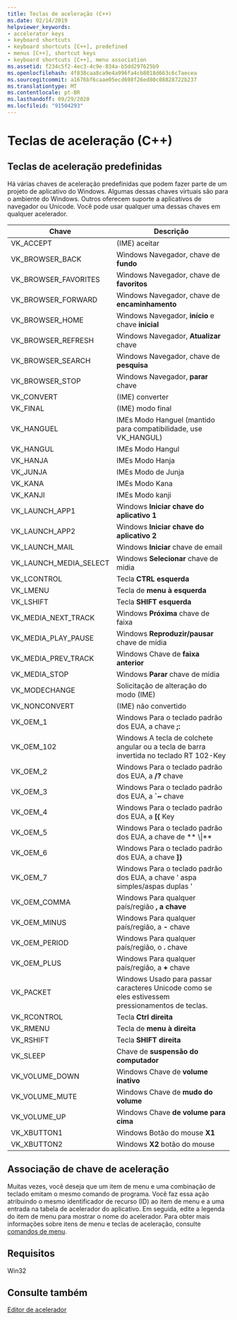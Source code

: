 ```yaml
---
title: Teclas de aceleração (C++)
ms.date: 02/14/2019
helpviewer_keywords:
- accelerator keys
- keyboard shortcuts
- keyboard shortcuts [C++], predefined
- menus [C++], shortcut keys
- keyboard shortcuts [C++], menu association
ms.assetid: f234c5f2-4ec3-4c9e-834a-b5dd297625b9
ms.openlocfilehash: 4f838caa8ca9e4a996fa4cb8018d663c6c7aecea
ms.sourcegitcommit: a1676bf6caae05ecd698f26ed80c08828722b237
ms.translationtype: MT
ms.contentlocale: pt-BR
ms.lasthandoff: 09/29/2020
ms.locfileid: "91504293"
---
```

# <a name="accelerator-keys-c"></a>Teclas de aceleração (C++)

## <a name="predefined-accelerator-keys"></a>Teclas de aceleração predefinidas

Há várias chaves de aceleração predefinidas que podem fazer parte de um projeto de aplicativo do Windows. Algumas dessas chaves virtuais são para o ambiente do Windows. Outros oferecem suporte a aplicativos de navegador ou Unicode. Você pode usar qualquer uma dessas chaves em qualquer acelerador.

|Chave|Descrição|
|---------|-----------------|
|VK_ACCEPT|(IME) aceitar|
|VK_BROWSER_BACK|Windows Navegador, chave de **fundo**|
|VK_BROWSER_FAVORITES|Windows Navegador, chave de **favoritos**|
|VK_BROWSER_FORWARD|Windows Navegador, chave de **encaminhamento**|
|VK_BROWSER_HOME|Windows Navegador, **início** e chave **inicial**|
|VK_BROWSER_REFRESH|Windows Navegador, **Atualizar** chave|
|VK_BROWSER_SEARCH|Windows Navegador, chave de **pesquisa**|
|VK_BROWSER_STOP|Windows Navegador, **parar** chave|
|VK_CONVERT|(IME) converter|
|VK_FINAL|(IME) modo final|
|VK_HANGUEL|IMEs Modo Hanguel (mantido para compatibilidade, use VK_HANGUL)|
|VK_HANGUL|IMEs Modo Hangul|
|VK_HANJA|IMEs Modo Hanja|
|VK_JUNJA|IMEs Modo de Junja|
|VK_KANA|IMEs Modo Kana|
|VK_KANJI|IMEs Modo kanji|
|VK_LAUNCH_APP1|Windows **Iniciar chave do aplicativo 1**|
|VK_LAUNCH_APP2|Windows **Iniciar chave do aplicativo 2**|
|VK_LAUNCH_MAIL|Windows **Iniciar** chave de email|
|VK_LAUNCH_MEDIA_SELECT|Windows **Selecionar** chave de mídia|
|VK_LCONTROL|Tecla **CTRL esquerda**|
|VK_LMENU|Tecla de **menu à esquerda**|
|VK_LSHIFT|Tecla **SHIFT esquerda**|
|VK_MEDIA_NEXT_TRACK|Windows **Próxima** chave de faixa|
|VK_MEDIA_PLAY_PAUSE|Windows **Reproduzir/pausar** chave de mídia|
|VK_MEDIA_PREV_TRACK|Windows Chave de **faixa anterior**|
|VK_MEDIA_STOP|Windows **Parar** chave de mídia|
|VK_MODECHANGE|Solicitação de alteração do modo (IME)|
|VK_NONCONVERT|(IME) não convertido|
|VK_OEM_1|Windows Para o teclado padrão dos EUA, a chave **;:**|
|VK_OEM_102|Windows A tecla de colchete angular ou a tecla de barra invertida no teclado RT 102-Key|
|VK_OEM_2|Windows Para o teclado padrão dos EUA, a **/?** chave|
|VK_OEM_3|Windows Para o teclado padrão dos EUA, a **`~** chave|
|VK_OEM_4|Windows Para o teclado padrão dos EUA, a **[{** Key|
|VK_OEM_5|Windows Para o teclado padrão dos EUA, a chave de ** \\&#124;**|
|VK_OEM_6|Windows Para o teclado padrão dos EUA, a chave **]}**|
|VK_OEM_7|Windows Para o teclado padrão dos EUA, a chave ' aspa simples/aspas duplas '|
|VK_OEM_COMMA|Windows Para qualquer país/região **, a chave**|
|VK_OEM_MINUS|Windows Para qualquer país/região, a **-** chave|
|VK_OEM_PERIOD|Windows Para qualquer país/região, o **.** chave|
|VK_OEM_PLUS|Windows Para qualquer país/região, a **+** chave|
|VK_PACKET|Windows Usado para passar caracteres Unicode como se eles estivessem pressionamentos de teclas.|
|VK_RCONTROL|Tecla **Ctrl direita**|
|VK_RMENU|Tecla de **menu à direita**|
|VK_RSHIFT|Tecla **SHIFT direita**|
|VK_SLEEP|Chave de **suspensão do computador**|
|VK_VOLUME_DOWN|Windows Chave de **volume inativo**|
|VK_VOLUME_MUTE|Windows Chave de **mudo do volume**|
|VK_VOLUME_UP|Windows Chave **de volume para cima**|
|VK_XBUTTON1|Windows Botão do mouse **X1**|
|VK_XBUTTON2|Windows **X2** botão do mouse|

## <a name="accelerator-key-association"></a>Associação de chave de aceleração

Muitas vezes, você deseja que um item de menu e uma combinação de teclado emitam o mesmo comando de programa. Você faz essa ação atribuindo o mesmo identificador de recurso (ID) ao item de menu e a uma entrada na tabela de acelerador do aplicativo. Em seguida, edite a legenda do item de menu para mostrar o nome do acelerador. Para obter mais informações sobre itens de menu e teclas de aceleração, consulte [comandos de menu](./menu-command-properties.md).

## <a name="requirements"></a>Requisitos

Win32

## <a name="see-also"></a>Consulte também

[Editor de acelerador](../windows/accelerator-editor.md)<br/>
